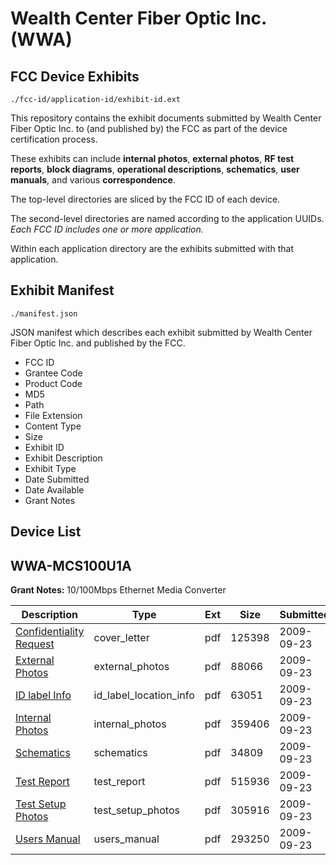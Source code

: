 # Wealth Center Fiber Optic Inc. (WWA)
## FCC Device Exhibits

```
./fcc-id/application-id/exhibit-id.ext
```

This repository contains the exhibit documents submitted by Wealth Center Fiber Optic Inc. to (and published by) the FCC as part of the device certification process.

These exhibits can include **internal photos**, **external photos**, **RF test reports**, **block diagrams**, **operational descriptions**, **schematics**, **user manuals**, and various **correspondence**.

The top-level directories are sliced by the FCC ID of each device.

The second-level directories are named according to the application UUIDs. *Each FCC ID includes one or more application.*

Within each application directory are the exhibits submitted with that application. 

## Exhibit Manifest

```
./manifest.json
```

JSON manifest which describes each exhibit submitted by Wealth Center Fiber Optic Inc. and published by the FCC.

- FCC ID
- Grantee Code
- Product Code
- MD5
- Path
- File Extension
- Content Type
- Size
- Exhibit ID
- Exhibit Description
- Exhibit Type
- Date Submitted
- Date Available
- Grant Notes

## Device List
## WWA-MCS100U1A
**Grant Notes:** 10/100Mbps Ethernet Media Converter

| Description | Type | Ext | Size | Submitted | Available |
| ----------- | ---- | --- | ---- | --------- | --------- |
| [Confidentiality Request](WWA-MCS100U1A/8ee80e18659afaed32f56243fee68849/1173776.pdf) | cover_letter | pdf | 125398 | 2009-09-23 | 2009-09-23 |
| [External Photos](WWA-MCS100U1A/8ee80e18659afaed32f56243fee68849/1173777.pdf) | external_photos | pdf | 88066 | 2009-09-23 | 2009-09-23 |
| [ID label Info](WWA-MCS100U1A/8ee80e18659afaed32f56243fee68849/1173781.pdf) | id_label_location_info | pdf | 63051 | 2009-09-23 | 2009-09-23 |
| [Internal Photos](WWA-MCS100U1A/8ee80e18659afaed32f56243fee68849/1173778.pdf) | internal_photos | pdf | 359406 | 2009-09-23 | 2009-09-23 |
| [Schematics](WWA-MCS100U1A/8ee80e18659afaed32f56243fee68849/1173783.pdf) | schematics | pdf | 34809 | 2009-09-23 | 2009-09-23 |
| [Test Report](WWA-MCS100U1A/8ee80e18659afaed32f56243fee68849/1173774.pdf) | test_report | pdf | 515936 | 2009-09-23 | 2009-09-23 |
| [Test Setup Photos](WWA-MCS100U1A/8ee80e18659afaed32f56243fee68849/1173782.pdf) | test_setup_photos | pdf | 305916 | 2009-09-23 | 2009-09-23 |
| [Users Manual](WWA-MCS100U1A/8ee80e18659afaed32f56243fee68849/1173784.pdf) | users_manual | pdf | 293250 | 2009-09-23 | 2009-09-23 |
